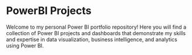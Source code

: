 # PowerBI Projects

Welcome to my personal Power BI portfolio repository! Here you will find a collection of Power BI projects and dashboards that demonstrate my skills and expertise in data visualization, business intelligence, and analytics using Power BI.
